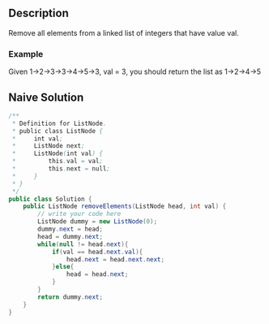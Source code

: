 ## Description
Remove all elements from a linked list of integers that have value val.

### Example
Given 1->2->3->3->4->5->3, val = 3, you should return the list as 1->2->4->5



## Naive Solution
```java
/**
 * Definition for ListNode.
 * public class ListNode {
 *     int val;
 *     ListNode next;
 *     ListNode(int val) {
 *         this.val = val;
 *         this.next = null;
 *     }
 * }
 */
public class Solution {
	public ListNode removeElements(ListNode head, int val) {
		// write your code here
		ListNode dummy = new ListNode(0);
		dummy.next = head;
		head = dummy.next;
		while(null != head.next){
		    if(val == head.next.val){
		        head.next = head.next.next;
		    }else{
		        head = head.next;
		    }
		}
		return dummy.next;
	}
}
```